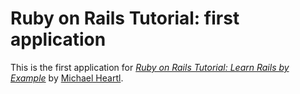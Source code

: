 # Ruby on Rails Tutorial: first application

This is the first application for [*Ruby on Rails Tutorial: Learn Rails by Example*](http://railstutorial.org/) by [Michael Heartl](http://michaelhartl.com/).